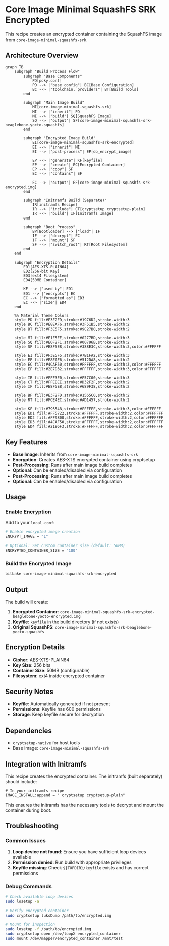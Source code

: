 # Core Image Minimal SquashFS SRK Encrypted

This recipe creates an encrypted container containing the SquashFS image from `core-image-minimal-squashfs-srk`.

## Architecture Overview

```mermaid
graph TB
    subgraph "Build Process Flow"
        subgraph "Base Components"
            PD[poky.conf]
            PD --> |"base config"| BC[Base Configuration]
            BC --> |"toolchain, providers"| BT[Build Tools]
        end
        
        subgraph "Main Image Build"
            MI[core-image-minimal-squashfs-srk]
            MI --> |"inherit"| PD
            MI --> |"build"| SQ[SquashFS Image]
            SQ --> |"output"| SF[core-image-minimal-squashfs-srk-beaglebone-yocto.squashfs]
        end
        
        subgraph "Encrypted Image Build"
            EI[core-image-minimal-squashfs-srk-encrypted]
            EI --> |"inherit"| MI
            EI --> |"post-process"| EP[do_encrypt_image]
            
            EP --> |"generate"| KF[keyfile]
            EP --> |"create"| EC[Encrypted Container]
            EP --> |"copy"| SF
            EC --> |"contains"| SF
            
            EC --> |"output"| EF[core-image-minimal-squashfs-srk-encrypted.img]
        end
        
        subgraph "Initramfs Build (Separate)"
            IR[initramfs Recipe]
            IR --> |"include"| CT[cryptsetup cryptsetup-plain]
            IR --> |"build"| IF[Initramfs Image]
        end
        
        subgraph "Boot Process"
            BP[Bootloader] --> |"load"| IF
            IF --> |"decrypt"| EC
            IF --> |"mount"| SF
            SF --> |"switch_root"| RT[Root Filesystem]
        end
    end
    
    subgraph "Encryption Details"
        ED1[AES-XTS-PLAIN64]
        ED2[256-bit Key]
        ED3[ext4 Filesystem]
        ED4[50MB Container]
        
        KF --> |"used by"| ED1
        ED1 --> |"encrypts"| EC
        EC --> |"formatted as"| ED3
        EC --> |"size"| ED4
    end
    
    %% Material Theme Colors
    style PD fill:#E3F2FD,stroke:#1976D2,stroke-width:3
    style BC fill:#E8EAF6,stroke:#3F51B5,stroke-width:2
    style BT fill:#F3E5F5,stroke:#9C27B0,stroke-width:2
    
    style MI fill:#E1F5FE,stroke:#0277BD,stroke-width:3
    style SQ fill:#E0F2F1,stroke:#00796B,stroke-width:2
    style SF fill:#E8F5E8,stroke:#388E3C,stroke-width:3,color:#FFFFFF
    
    style EI fill:#F3E5F5,stroke:#7B1FA2,stroke-width:3
    style EP fill:#E8EAF6,stroke:#512DA8,stroke-width:2
    style EC fill:#4CAF50,stroke:#FFFFFF,stroke-width:3,color:#FFFFFF
    style EF fill:#2E7D32,stroke:#FFFFFF,stroke-width:3,color:#FFFFFF
    
    style IR fill:#FFF3E0,stroke:#F57C00,stroke-width:3
    style CT fill:#FFEBEE,stroke:#D32F2F,stroke-width:2
    style IF fill:#E8F5E8,stroke:#689F38,stroke-width:2
    
    style BP fill:#E3F2FD,stroke:#1565C0,stroke-width:2
    style RT fill:#FCE4EC,stroke:#AD1457,stroke-width:2
    
    style KF fill:#795548,stroke:#FFFFFF,stroke-width:3,color:#FFFFFF
    style ED1 fill:#FF5722,stroke:#FFFFFF,stroke-width:2,color:#FFFFFF
    style ED2 fill:#FF9800,stroke:#FFFFFF,stroke-width:2,color:#FFFFFF
    style ED3 fill:#4CAF50,stroke:#FFFFFF,stroke-width:2,color:#FFFFFF
    style ED4 fill:#2196F3,stroke:#FFFFFF,stroke-width:2,color:#FFFFFF
```

## Key Features

- **Base Image**: Inherits from `core-image-minimal-squashfs-srk`
- **Encryption**: Creates AES-XTS encrypted container using cryptsetup
- **Post-Processing**: Runs after main image build completes
- **Optional**: Can be enabled/disabled via configuration
- **Post-Processing**: Runs after main image build completes
- **Optional**: Can be enabled/disabled via configuration

## Usage

### Enable Encryption

Add to your `local.conf`:

```bash
# Enable encrypted image creation
ENCRYPT_IMAGE = "1"

# Optional: Set custom container size (default: 50MB)
ENCRYPTED_CONTAINER_SIZE = "100"
```

### Build the Encrypted Image

```bash
bitbake core-image-minimal-squashfs-srk-encrypted
```

## Output

The build will create:

1. **Encrypted Container**: `core-image-minimal-squashfs-srk-encrypted-beaglebone-yocto-encrypted.img`
2. **Keyfile**: `keyfile` in the build directory (if not exists)
3. **Original SquashFS**: `core-image-minimal-squashfs-srk-beaglebone-yocto.squashfs`

## Encryption Details

- **Cipher**: AES-XTS-PLAIN64
- **Key Size**: 256 bits
- **Container Size**: 50MB (configurable)
- **Filesystem**: ext4 inside encrypted container

## Security Notes

- **Keyfile**: Automatically generated if not present
- **Permissions**: Keyfile has 600 permissions
- **Storage**: Keep keyfile secure for decryption

## Dependencies

- `cryptsetup-native` for host tools
- Base image: `core-image-minimal-squashfs-srk`

## Integration with Initramfs

This recipe creates the encrypted container. The initramfs (built separately) should include:

```bitbake
# In your initramfs recipe
IMAGE_INSTALL:append = " cryptsetup cryptsetup-plain"
```

This ensures the initramfs has the necessary tools to decrypt and mount the container during boot.

## Troubleshooting

### Common Issues

1. **Loop device not found**: Ensure you have sufficient loop devices available
2. **Permission denied**: Run build with appropriate privileges
3. **Keyfile missing**: Check `${TOPDIR}/keyfile` exists and has correct permissions

### Debug Commands

```bash
# Check available loop devices
sudo losetup -a

# Verify encrypted container
sudo cryptsetup luksDump /path/to/encrypted.img

# Mount for inspection
sudo losetup -f /path/to/encrypted.img
sudo cryptsetup open /dev/loopX encrypted_container
sudo mount /dev/mapper/encrypted_container /mnt/test
```
